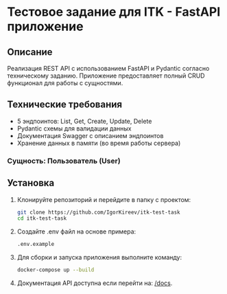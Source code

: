 # Тестовое задание для ITK - FastAPI приложение


## Описание
Реализация REST API с использованием FastAPI и Pydantic согласно техническому заданию. 
Приложение предоставляет полный CRUD функционал для работы с сущностями.


## Технические требования
-  5 эндпоинтов: List, Get, Create, Update, Delete
-  Pydantic схемы для валидации данных
-  Документация Swagger с описанием эндпоинтов
-  Хранение данных в памяти (во время работы сервера)


### Сущность: Пользователь (User)


## Установка

1. Клонируйте репозиторий и перейдите в папку с проектом:
   ```bash
   git clone https://github.com/IgorKireev/itk-test-task
   cd itk-test-task
   ```
   
2. Создайте .env файл на основе примера:
   ```bash
   .env.example
   ```
   
3. Для сборки и запуска приложения выполните команду:
   ```bash
   docker-compose up --build
   ```
   
4. Документация API доступна если перейти на: [/docs](/docs).